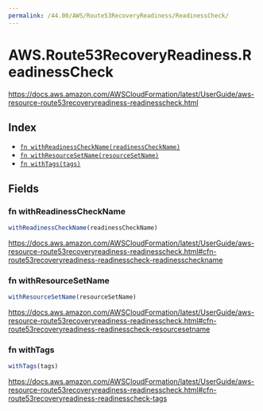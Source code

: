 ```yaml
---
permalink: /44.00/AWS/Route53RecoveryReadiness/ReadinessCheck/
---
```


# AWS.Route53RecoveryReadiness.ReadinessCheck

https://docs.aws.amazon.com/AWSCloudFormation/latest/UserGuide/aws-resource-route53recoveryreadiness-readinesscheck.html

## Index

* [`fn withReadinessCheckName(readinessCheckName)`](#fn-withreadinesscheckname)
* [`fn withResourceSetName(resourceSetName)`](#fn-withresourcesetname)
* [`fn withTags(tags)`](#fn-withtags)

## Fields

### fn withReadinessCheckName

```ts
withReadinessCheckName(readinessCheckName)
```

https://docs.aws.amazon.com/AWSCloudFormation/latest/UserGuide/aws-resource-route53recoveryreadiness-readinesscheck.html#cfn-route53recoveryreadiness-readinesscheck-readinesscheckname

### fn withResourceSetName

```ts
withResourceSetName(resourceSetName)
```

https://docs.aws.amazon.com/AWSCloudFormation/latest/UserGuide/aws-resource-route53recoveryreadiness-readinesscheck.html#cfn-route53recoveryreadiness-readinesscheck-resourcesetname

### fn withTags

```ts
withTags(tags)
```

https://docs.aws.amazon.com/AWSCloudFormation/latest/UserGuide/aws-resource-route53recoveryreadiness-readinesscheck.html#cfn-route53recoveryreadiness-readinesscheck-tags